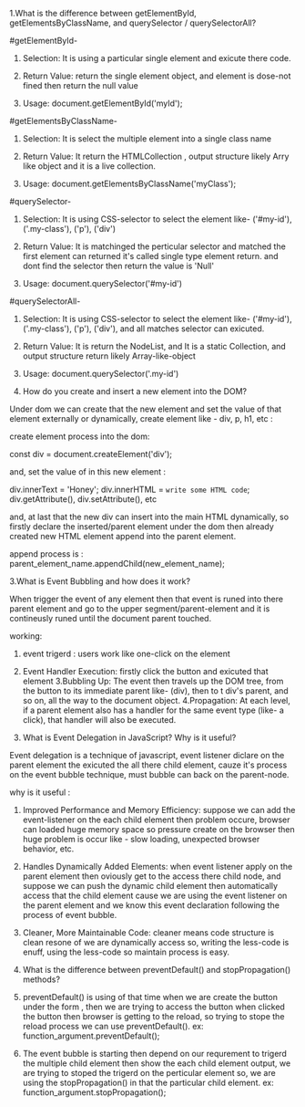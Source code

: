 1.What is the difference between getElementById, getElementsByClassName, and querySelector / querySelectorAll?

#getElementById-

1. Selection: It is using a particular single element and exicute there code. 

2. Return Value: return the single element object, and element is dose-not fined then return the null value

3. Usage: document.getElementById('myId');

#getElementsByClassName-

1. Selection: It is select the multiple element into a single class name

2. Return Value: It return the HTMLCollection , output structure likely Arry like object and it is a live collection.

3. Usage: document.getElementsByClassName('myClass');

#querySelector-

1. Selection: It is using CSS-selector to select the element like- ('#my-id'), ('.my-class'), ('p'), ('div')

2. Return Value: It is matchinged the perticular selector and matched the first element can returned it's called single type element return. and dont find the selector then return the value is 'Null'

3. Usage: document.querySelector('#my-id')

#querySelectorAll-

1. Selection: It is using CSS-selector to select the element like- ('#my-id'), ('.my-class'), ('p'), ('div'), and all matches selector can exicuted.

2. Return Value: It is return the NodeList, and It is a static Collection, and output structure return likely Array-like-object

3. Usage: document.querySelector('.my-id')

2. How do you create and insert a new element into the DOM?

Under dom we can create that the new element and set the value of that element externally or dynamically,  create element like - div, p, h1, etc :

create element process into the dom:

const div = document.createElement('div');

and, set the value of in this new element :

div.innerText = 'Honey';
div.innerHTML = `write some HTML code`;
div.getAttribute(), div.setAttribute(), etc

and, at last that the new div can insert into the main HTML dynamically, so firstly declare the inserted/parent element under the dom then already created new HTML element append into the parent element.

append process is :
parent_element_name.appendChild(new_element_name);

3.What is Event Bubbling and how does it work?

When trigger the event of any element then that event is runed into there parent element and go to the upper segment/parent-element and it is contineusly runed until the document parent touched.

working:
1. event trigerd : users work like one-click on the element 
2. Event Handler Execution: firstly click the button and exicuted that element
3.Bubbling Up: The event then travels up the DOM tree, from the button to its immediate parent like- (div), then to t div's parent, and so on, all the way to the document object.
4.Propagation: At each level, if a parent element also has a handler for the same event type (like- a click), that handler will also be executed.

4. What is Event Delegation in JavaScript? Why is it useful?

Event delegation is a technique of javascript, event listener diclare on the parent element the exicuted the all there child element, cauze it's process on the event bubble technique, must bubble can back on the parent-node.

why is it useful :

1. Improved Performance and Memory Efficiency: suppose we can add the event-listener on the each child element then problem occure, browser can loaded huge memory space so pressure create on the browser then huge problem is occur like - slow loading, unexpected browser behavior, etc. 

2. Handles Dynamically Added Elements: when event listener apply on the parent element then oviously get to the access there child node, and suppose we can push the dynamic child element then automatically access that the child element cause we are using the event listener on the parent element and we know this event declaration following the process of event bubble.

3. Cleaner, More Maintainable Code: cleaner means code structure is clean resone of we are dynamically access so, writing the less-code is enuff, using the less-code so maintain process is easy.

5. What is the difference between preventDefault() and stopPropagation() methods?

1. preventDefault() is using of that time when we are create the button under the form , then we are trying to access the button  when clicked the button then browser is getting to the reload, so trying to stope the reload process we can use preventDefault(). ex: function_argument.preventDefault();

2. The event bubble is starting then depend on our requrement to trigerd the multiple child element then show the each child element output, we are trying to stoped the trigerd on the perticular element so, we are using the stopPropagation() in that the particular child element. 
ex: function_argument.stopPropagation();